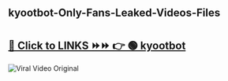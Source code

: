 
 ## kyootbot-Only-Fans-Leaked-Videos-Files

# <h2><a href="https://mediaupload.pro?kyootbot">🔗 Click to LINKS ⏩⏩ 👉 🟢 kyootbot </a></h2>

<a href="https://mediaupload.pro?kyootbot" rel="nofollow" data-target="animated-image.originalLink"><img src="https://i.ibb.co.com/xMMVF88/686577567.gif" alt="Viral Video Original" style="max-width: 100%; display: inline-block;" data-target="animated-image.originalImage"></a>